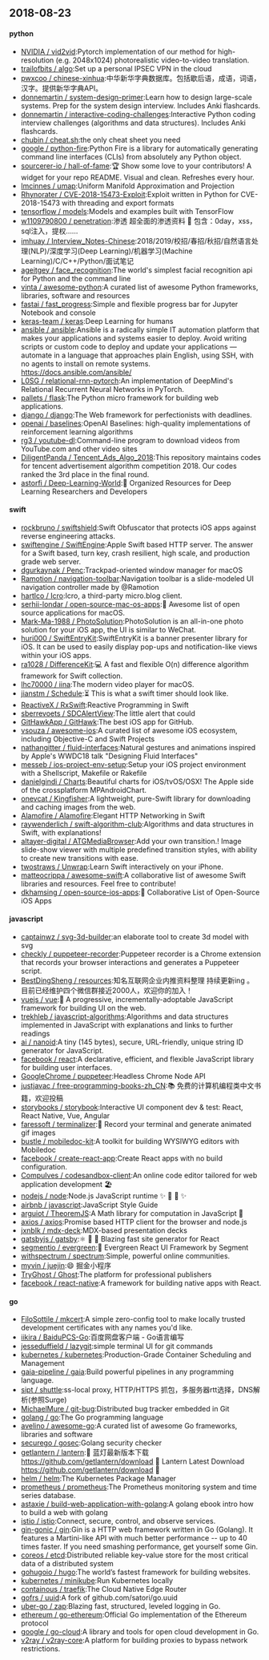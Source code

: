 ## 2018-08-23

#### python
* [NVIDIA / vid2vid](https://github.com/NVIDIA/vid2vid):Pytorch implementation of our method for high-resolution (e.g. 2048x1024) photorealistic video-to-video translation.
* [trailofbits / algo](https://github.com/trailofbits/algo):Set up a personal IPSEC VPN in the cloud
* [pwxcoo / chinese-xinhua](https://github.com/pwxcoo/chinese-xinhua):中华新华字典数据库。包括歇后语，成语，词语，汉字。提供新华字典API。
* [donnemartin / system-design-primer](https://github.com/donnemartin/system-design-primer):Learn how to design large-scale systems. Prep for the system design interview. Includes Anki flashcards.
* [donnemartin / interactive-coding-challenges](https://github.com/donnemartin/interactive-coding-challenges):Interactive Python coding interview challenges (algorithms and data structures). Includes Anki flashcards.
* [chubin / cheat.sh](https://github.com/chubin/cheat.sh):the only cheat sheet you need
* [google / python-fire](https://github.com/google/python-fire):Python Fire is a library for automatically generating command line interfaces (CLIs) from absolutely any Python object.
* [sourcerer-io / hall-of-fame](https://github.com/sourcerer-io/hall-of-fame):🏆
Show some love to your contributors! A widget for your repo README. Visual and clean. Refreshes every hour.
* [lmcinnes / umap](https://github.com/lmcinnes/umap):Uniform Manifold Approximation and Projection
* [Rhynorater / CVE-2018-15473-Exploit](https://github.com/Rhynorater/CVE-2018-15473-Exploit):Exploit written in Python for CVE-2018-15473 with threading and export formats
* [tensorflow / models](https://github.com/tensorflow/models):Models and examples built with TensorFlow
* [w1109790800 / penetration](https://github.com/w1109790800/penetration):渗透 超全面的渗透资料
💯
包含：0day，xss，sql注入，提权……
* [imhuay / Interview_Notes-Chinese](https://github.com/imhuay/Interview_Notes-Chinese):2018/2019/校招/春招/秋招/自然语言处理(NLP)/深度学习(Deep Learning)/机器学习(Machine Learning)/C/C++/Python/面试笔记
* [ageitgey / face_recognition](https://github.com/ageitgey/face_recognition):The world's simplest facial recognition api for Python and the command line
* [vinta / awesome-python](https://github.com/vinta/awesome-python):A curated list of awesome Python frameworks, libraries, software and resources
* [fastai / fast_progress](https://github.com/fastai/fast_progress):Simple and flexible progress bar for Jupyter Notebook and console
* [keras-team / keras](https://github.com/keras-team/keras):Deep Learning for humans
* [ansible / ansible](https://github.com/ansible/ansible):Ansible is a radically simple IT automation platform that makes your applications and systems easier to deploy. Avoid writing scripts or custom code to deploy and update your applications — automate in a language that approaches plain English, using SSH, with no agents to install on remote systems. https://docs.ansible.com/ansible/
* [L0SG / relational-rnn-pytorch](https://github.com/L0SG/relational-rnn-pytorch):An implementation of DeepMind's Relational Recurrent Neural Networks in PyTorch.
* [pallets / flask](https://github.com/pallets/flask):The Python micro framework for building web applications.
* [django / django](https://github.com/django/django):The Web framework for perfectionists with deadlines.
* [openai / baselines](https://github.com/openai/baselines):OpenAI Baselines: high-quality implementations of reinforcement learning algorithms
* [rg3 / youtube-dl](https://github.com/rg3/youtube-dl):Command-line program to download videos from YouTube.com and other video sites
* [DiligentPanda / Tencent_Ads_Algo_2018](https://github.com/DiligentPanda/Tencent_Ads_Algo_2018):This repository maintains codes for tencent advertisement algorithm competition 2018. Our codes ranked the 3rd place in the final round.
* [astorfi / Deep-Learning-World](https://github.com/astorfi/Deep-Learning-World):📡
Organized Resources for Deep Learning Researchers and Developers

#### swift
* [rockbruno / swiftshield](https://github.com/rockbruno/swiftshield):Swift Obfuscator that protects iOS apps against reverse engineering attacks.
* [swiftengine / SwiftEngine](https://github.com/swiftengine/SwiftEngine):Apple Swift based HTTP server. The answer for a Swift based, turn key, crash resilient, high scale, and production grade web server.
* [dgurkaynak / Penc](https://github.com/dgurkaynak/Penc):Trackpad-oriented window manager for macOS
* [Ramotion / navigation-toolbar](https://github.com/Ramotion/navigation-toolbar):Navigation toolbar is a slide-modeled UI navigation controller made by @Ramotion
* [hartlco / Icro](https://github.com/hartlco/Icro):Icro, a third-party micro.blog client.
* [serhii-londar / open-source-mac-os-apps](https://github.com/serhii-londar/open-source-mac-os-apps):🚀
Awesome list of open source applications for macOS.
* [Mark-Ma-1988 / PhotoSolution](https://github.com/Mark-Ma-1988/PhotoSolution):PhotoSolution is an all-in-one photo solution for your iOS app, the UI is similar to WeChat.
* [huri000 / SwiftEntryKit](https://github.com/huri000/SwiftEntryKit):SwiftEntryKit is a banner presenter library for iOS. It can be used to easily display pop-ups and notification-like views within your iOS apps.
* [ra1028 / DifferenceKit](https://github.com/ra1028/DifferenceKit):💻
A fast and flexible O(n) difference algorithm framework for Swift collection.
* [lhc70000 / iina](https://github.com/lhc70000/iina):The modern video player for macOS.
* [jianstm / Schedule](https://github.com/jianstm/Schedule):⏳
This is what a swift timer should look like.
* [ReactiveX / RxSwift](https://github.com/ReactiveX/RxSwift):Reactive Programming in Swift
* [sberrevoets / SDCAlertView](https://github.com/sberrevoets/SDCAlertView):The little alert that could
* [GitHawkApp / GitHawk](https://github.com/GitHawkApp/GitHawk):The best iOS app for GitHub.
* [vsouza / awesome-ios](https://github.com/vsouza/awesome-ios):A curated list of awesome iOS ecosystem, including Objective-C and Swift Projects
* [nathangitter / fluid-interfaces](https://github.com/nathangitter/fluid-interfaces):Natural gestures and animations inspired by Apple's WWDC18 talk "Designing Fluid Interfaces"
* [messeb / ios-project-env-setup](https://github.com/messeb/ios-project-env-setup):Setup your iOS project environment with a Shellscript, Makefile or Rakefile
* [danielgindi / Charts](https://github.com/danielgindi/Charts):Beautiful charts for iOS/tvOS/OSX! The Apple side of the crossplatform MPAndroidChart.
* [onevcat / Kingfisher](https://github.com/onevcat/Kingfisher):A lightweight, pure-Swift library for downloading and caching images from the web.
* [Alamofire / Alamofire](https://github.com/Alamofire/Alamofire):Elegant HTTP Networking in Swift
* [raywenderlich / swift-algorithm-club](https://github.com/raywenderlich/swift-algorithm-club):Algorithms and data structures in Swift, with explanations!
* [altayer-digital / ATGMediaBrowser](https://github.com/altayer-digital/ATGMediaBrowser):Add your own transition.! Image slide-show viewer with multiple predefined transition styles, with ability to create new transitions with ease.
* [twostraws / Unwrap](https://github.com/twostraws/Unwrap):Learn Swift interactively on your iPhone.
* [matteocrippa / awesome-swift](https://github.com/matteocrippa/awesome-swift):A collaborative list of awesome Swift libraries and resources. Feel free to contribute!
* [dkhamsing / open-source-ios-apps](https://github.com/dkhamsing/open-source-ios-apps):📱
Collaborative List of Open-Source iOS Apps

#### javascript
* [captainwz / svg-3d-builder](https://github.com/captainwz/svg-3d-builder):an elaborate tool to create 3d model with svg
* [checkly / puppeteer-recorder](https://github.com/checkly/puppeteer-recorder):Puppeteer recorder is a Chrome extension that records your browser interactions and generates a Puppeteer script.
* [BestDingSheng / resources](https://github.com/BestDingSheng/resources):知名互联网企业内推资料整理 持续更新ing 。 目前已经维护四个微信群接近2000人，欢迎你的加入！
* [vuejs / vue](https://github.com/vuejs/vue):🖖
A progressive, incrementally-adoptable JavaScript framework for building UI on the web.
* [trekhleb / javascript-algorithms](https://github.com/trekhleb/javascript-algorithms):Algorithms and data structures implemented in JavaScript with explanations and links to further readings
* [ai / nanoid](https://github.com/ai/nanoid):A tiny (145 bytes), secure, URL-friendly, unique string ID generator for JavaScript.
* [facebook / react](https://github.com/facebook/react):A declarative, efficient, and flexible JavaScript library for building user interfaces.
* [GoogleChrome / puppeteer](https://github.com/GoogleChrome/puppeteer):Headless Chrome Node API
* [justjavac / free-programming-books-zh_CN](https://github.com/justjavac/free-programming-books-zh_CN):📚
免费的计算机编程类中文书籍，欢迎投稿
* [storybooks / storybook](https://github.com/storybooks/storybook):Interactive UI component dev & test: React, React Native, Vue, Angular
* [faressoft / terminalizer](https://github.com/faressoft/terminalizer):🦄
Record your terminal and generate animated gif images
* [bustle / mobiledoc-kit](https://github.com/bustle/mobiledoc-kit):A toolkit for building WYSIWYG editors with Mobiledoc
* [facebook / create-react-app](https://github.com/facebook/create-react-app):Create React apps with no build configuration.
* [CompuIves / codesandbox-client](https://github.com/CompuIves/codesandbox-client):An online code editor tailored for web application development
🏖️
* [nodejs / node](https://github.com/nodejs/node):Node.js JavaScript runtime
✨
🐢
🚀
✨
* [airbnb / javascript](https://github.com/airbnb/javascript):JavaScript Style Guide
* [arguiot / TheoremJS](https://github.com/arguiot/TheoremJS):A Math library for computation in JavaScript
📕
* [axios / axios](https://github.com/axios/axios):Promise based HTTP client for the browser and node.js
* [jxnblk / mdx-deck](https://github.com/jxnblk/mdx-deck):MDX-based presentation decks
* [gatsbyjs / gatsby](https://github.com/gatsbyjs/gatsby):⚛️
📄
🚀
Blazing fast site generator for React
* [segmentio / evergreen](https://github.com/segmentio/evergreen):🌲
Evergreen React UI Framework by Segment
* [withspectrum / spectrum](https://github.com/withspectrum/spectrum):Simple, powerful online communities.
* [myvin / juejin](https://github.com/myvin/juejin):😄
掘金小程序
* [TryGhost / Ghost](https://github.com/TryGhost/Ghost):The platform for professional publishers
* [facebook / react-native](https://github.com/facebook/react-native):A framework for building native apps with React.

#### go
* [FiloSottile / mkcert](https://github.com/FiloSottile/mkcert):A simple zero-config tool to make locally trusted development certificates with any names you'd like.
* [iikira / BaiduPCS-Go](https://github.com/iikira/BaiduPCS-Go):百度网盘客户端 - Go语言编写
* [jesseduffield / lazygit](https://github.com/jesseduffield/lazygit):simple terminal UI for git commands
* [kubernetes / kubernetes](https://github.com/kubernetes/kubernetes):Production-Grade Container Scheduling and Management
* [gaia-pipeline / gaia](https://github.com/gaia-pipeline/gaia):Build powerful pipelines in any programming language.
* [sipt / shuttle](https://github.com/sipt/shuttle):ss-local proxy, HTTP/HTTPS 抓包，多服务器rtt选择，DNS解析(参照Surge)
* [MichaelMure / git-bug](https://github.com/MichaelMure/git-bug):Distributed bug tracker embedded in Git
* [golang / go](https://github.com/golang/go):The Go programming language
* [avelino / awesome-go](https://github.com/avelino/awesome-go):A curated list of awesome Go frameworks, libraries and software
* [securego / gosec](https://github.com/securego/gosec):Golang security checker
* [getlantern / lantern](https://github.com/getlantern/lantern):🔴
蓝灯最新版本下载 https://github.com/getlantern/download
🔴
Lantern Latest Download https://github.com/getlantern/download
🔴
* [helm / helm](https://github.com/helm/helm):The Kubernetes Package Manager
* [prometheus / prometheus](https://github.com/prometheus/prometheus):The Prometheus monitoring system and time series database.
* [astaxie / build-web-application-with-golang](https://github.com/astaxie/build-web-application-with-golang):A golang ebook intro how to build a web with golang
* [istio / istio](https://github.com/istio/istio):Connect, secure, control, and observe services.
* [gin-gonic / gin](https://github.com/gin-gonic/gin):Gin is a HTTP web framework written in Go (Golang). It features a Martini-like API with much better performance -- up to 40 times faster. If you need smashing performance, get yourself some Gin.
* [coreos / etcd](https://github.com/coreos/etcd):Distributed reliable key-value store for the most critical data of a distributed system
* [gohugoio / hugo](https://github.com/gohugoio/hugo):The world’s fastest framework for building websites.
* [kubernetes / minikube](https://github.com/kubernetes/minikube):Run Kubernetes locally
* [containous / traefik](https://github.com/containous/traefik):The Cloud Native Edge Router
* [gofrs / uuid](https://github.com/gofrs/uuid):A fork of github.com/satori/go.uuid
* [uber-go / zap](https://github.com/uber-go/zap):Blazing fast, structured, leveled logging in Go.
* [ethereum / go-ethereum](https://github.com/ethereum/go-ethereum):Official Go implementation of the Ethereum protocol
* [google / go-cloud](https://github.com/google/go-cloud):A library and tools for open cloud development in Go.
* [v2ray / v2ray-core](https://github.com/v2ray/v2ray-core):A platform for building proxies to bypass network restrictions.
